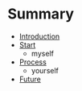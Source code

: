 # Summary

* [Introduction](README.md)
* [Start](start.md)
   * myself
* [Process](process.md)
   * yourself
* [Future](future.md)

